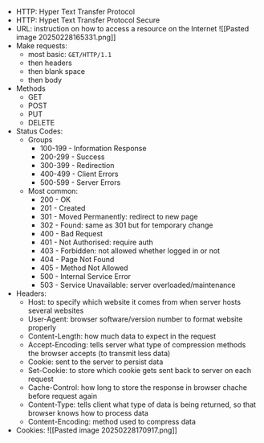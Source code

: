 - HTTP: Hyper Text Transfer Protocol
- HTTP: Hypet Text Transfer Protocol Secure
- URL: instruction on how to access a resource on the Internet
![[Pasted image 20250228165331.png]]
- Make requests:
	- most basic: `GET/HTTP/1.1`
	- then headers
	- then blank space
	- then body
- Methods
	- GET
	- POST
	- PUT
	- DELETE
- Status Codes:
	- Groups
		- 100-199 - Information Response
		- 200-299 - Success
		- 300-399 - Redirection
		- 400-499 - Client Errors
		- 500-599 - Server Errors
	- Most common:
		- 200 - OK
		- 201 - Created
		- 301 - Moved Permanently: redirect to new page
		- 302 - Found: same as 301 but for temporary change
		- 400 - Bad Request
		- 401 - Not Authorised: require auth
		- 403 - Forbidden: not allowed whether logged in or not
		- 404 - Page Not Found
		- 405 - Method Not Allowed
		- 500 - Internal Service Error
		- 503 - Service Unavailable: server overloaded/maintenance
- Headers: 
	- Host: to specify which website it comes from when server hosts several websites
	- User-Agent: browser software/version number to format website properly
	- Content-Length: how much data to expect in the request
	- Accept-Encoding: tells server what type of compression methods the browser accepts (to transmit less data)
	- Cookie: sent to the server to persist data
	- Set-Cookie: to store which cookie gets sent back to server on each request
	- Cache-Control: how long to store the response in browser chache before request again
	- Content-Type: tells client what type of data is being returned, so that browser knows how to process data
	- Content-Encoding: method used to compress data
- Cookies:
![[Pasted image 20250228170917.png]]
